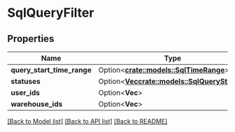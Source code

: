 # SqlQueryFilter

## Properties

Name | Type | Description | Notes
------------ | ------------- | ------------- | -------------
**query_start_time_range** | Option<[**crate::models::SqlTimeRange**](SqlTimeRange.md)> |  | [optional]
**statuses** | Option<[**Vec<crate::models::SqlQueryStatus>**](SqlQueryStatus.md)> |  | [optional]
**user_ids** | Option<**Vec<i32>**> |  | [optional]
**warehouse_ids** | Option<**Vec<String>**> |  | [optional]

[[Back to Model list]](../README.md#documentation-for-models) [[Back to API list]](../README.md#documentation-for-api-endpoints) [[Back to README]](../README.md)



